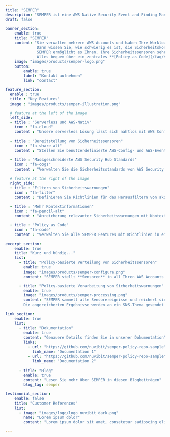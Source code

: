 ```yaml
---
title: "SEMPER"
description: "SEMPER ist eine AWS-Native Security Event and Finding Management Lösung, die es Ihnen ermöglicht es Ihnen, Ihre Sicherheitssensoren sehr granular und auf konsistente und überprüfbare Weise zu verwalten und akzeptierte Sicherheitsergebnisse automatisch zu filtern."
draft: false

banner_section:
    enable: true
    title: "SEMPER"
    content: "Sie verwalten mehrere AWS Accounts und haben Ihre Workloads auf mehrere AWS Regionen verteilt? <br>
              Dann wissen Sie, wie schwierig es ist, die Sicherheitskonformität Ihrer AWS Ressourcen zu überwachen und Sicherheitswarnungen in Echtzeit zu verwalten.<br><br>
              SEMPER ermöglicht es Ihnen, Ihre Sicherheitssensoren sehr granular und auf konsistente und überprüfbare Weise zu verwalten und akzeptierte Sicherheitsergebnisse automatisch zu filtern.<br>
              Alles bequem über ein zentrales **[Policy as Code](/faq/#pac 'What is Security / Policy as Code?')** Repository verwaltet."
    image: "images/products/semper-logo.png"
    button:
        enable: true
        label: "Kontakt aufnehmen"
        link: "contact"

feature_section:
  enable : true
  title : "Key Features"
  image : "images/products/semper-illustration.png"

  # feature at the left of the image
  left_side:
  - title : "Serverless und AWS-Nativ"
    icon : "fa-cloud"
    content : "Unsere serverless Lösung lässt sich nahtlos mit AWS Config, AWS CloudTrail, AWS Security Hub und Amazon GuardDuty integrieren."

  - title : "Bereitstellung von Sicherheitssensoren"
    icon : "fa-share-alt"
    content : "Stellen Sie benutzerdefinierte AWS-Config- und AWS-EventBridge-Regeln präzise in all Ihren erforderlichen AWS Accounts bereit."
    
  - title : "Massgeschneiderte AWS Security Hub Standards"
    icon : "fa-cogs"
    content : "Verwalten Sie die Sicherheitsstandards von AWS Security Hub auf Ebene Member-Account."

  # feature at the right of the image
  right_side:
  - title : "Filtern von Sicherheitswarnungen"
    icon : "fa-filter"
    content : "Definieren Sie Richtlinien für das Herausfiltern von akzeptierten Sicherheitswarnungen und die automatische Weiterleitung an AWS Security Hub und Amazon GuardDuty."

  - title : "Mehr Kontextinformationen"
    icon : "fa-pencil-alt"
    content : "Anreicherung relevanter Sicherheitswarnungen mit Kontextinformationen wie Account Tags zur besseren Weiterverarbeitung."

  - title : "Policy as Code"
    icon : "fa-code"
    content : "Verwalten Sie alle SEMPER Features mit Richtlinien in einem zentralen Policy as Code Repository."

excerpt_section:
    enable: true
    title: "Kurz und bündig..."
    list:
      - title: "Policy-basierte Verteilung von Sicherheitssensoren"
        enable: true
        image: "images/products/semper-configure.png"
        content: "SEMPER stellt **Sensoren** in all Ihren AWS Accounts bereit und konfiguriert sie auf der Grundlage vordefinierter Richtlinien, die Sie anpassen und erweitern können. Die Sensoren basieren auf den Services AWS Security Hub, AWS CloudTrail, AWS Config und Amazon GuardDuty. Wir erweitern und optimieren die Richtlinienbeispiele kontinuierlich, um **bewährte Sicherheitsverfahren und Compliance-Standards** zu erfüllen."

      - title: "Policy-basierte Verarbeitung von Sicherheitswarnungen"
        enable: true
        image: "images/products/semper-processing.png"
        content: "SEMPER sammelt alle Sensorereignisse und reichert sie mit wichtigen Metadaten wie Account Tags, Kontext aus der AWS Organisation und weiteren richtlinienbasierten Informationen an. Darüber hinaus ist SEMPER in der Lage, falsch-positive Sicherheitswarnungen auf der Grundlage Ihrer vordefinierten Policies **zu unterdrücken und herauszufiltern**.
        Die angereicherten Ergebnisse werden an ein SNS-Thema gesendet und in einem CloudWatch Logs-Stream aufbewahrt. Von dort aus können Sie diese entweder zur weiteren Analyse an ein Drittanbieter-Tool Ihrer Wahl (Splunk, Logstash, AWS QuickSight usw.) **weiterleiten** oder Sie können einen Schritt weiter gehen und eine [automatische Korrektur](/faq#autoremediation 'Was ist eine automatische Korrektur?') für bestimmte Ergebnisse implementieren."

link_section:
    enable: true
    list:
      - title: "Dokumentation"
        enable: true
        content: "Genauere Details finden Sie in unserer Dokumentation"
        links:
          - url: "https://github.com/nuvibit/semper-policy-repo-sample"
            link_name: "Documentation 1"
          - url: "https://github.com/nuvibit/semper-policy-repo-sample"
            link_name: "Documentation 2"
      
      - title: "Blog"
        enable: true
        content: "Lesen Sie mehr über SEMPER in diesen Blogbeiträgen"
        blog_tag: semper

testimonial_section:
    enable: false
    title: "Customer References"
    list:
      - image: "images/logo/logo_nuvibit_dark.png"
        name: "Lorem ipsum dolor"
        content: "Lorem ipsum dolor sit amet, consetetur sadipscing elitr, sed diam nonumy eirmod tempor invidunt"

---
```

